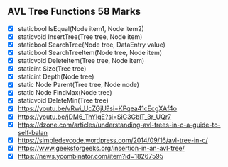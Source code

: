 ## AVL Tree Functions 58 Marks

- [X] staticbool IsEqual(Node item1, Node item2)
- [X] staticvoid InsertTree(Tree tree, Node item)
- [X] staticbool SearchTree(Node tree, DataEntry value)
- [X] staticbool SearchTreeItem(Node tree, Node item)
- [X] staticvoid DeleteItem(Tree tree, Node item)
- [X] staticint Size(Tree tree)
- [X] staticint Depth(Node tree)
- [X] static Node Parent(Tree tree, Node node)
- [X] static Node FindMax(Node tree)
- [X] staticvoid DeleteMin(Tree tree)
- [X] https://youtu.be/vRwi_UcZGjU?si=KPqea41cEcgXAf4o
- [X] https://youtu.be/jDM6_TnYIqE?si=SiG3GblT_3r_UQr7
- [X] https://dzone.com/articles/understanding-avl-trees-in-c-a-guide-to-self-balan
- [X] https://simpledevcode.wordpress.com/2014/09/16/avl-tree-in-c/
- [X] https://www.geeksforgeeks.org/insertion-in-an-avl-tree/
- [X] https://news.ycombinator.com/item?id=18267595
